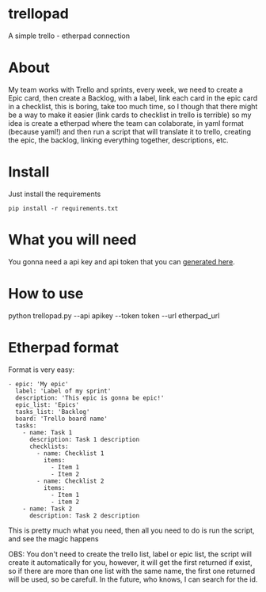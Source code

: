 # trellopad
A simple trello - etherpad connection

# About
My team works with Trello and sprints, every week, we need to create a Epic
card, then create a Backlog, with a label, link each card in the epic card in a
checklist, this is boring, take too much time, so I though that there might be
a way to make it easier (link cards to checklist in trello is terrible) so my
idea is create a etherpad where the team can colaborate, in yaml format
(because yaml!) and then run a script that will translate it to trello,
creating the epic, the backlog, linking everything together, descriptions, etc.

# Install
Just install the requirements

    pip install -r requirements.txt

# What you will need
You gonna need a api key and api token that you can
[generated here](https://trello.com/1/appKey/generate).

# How to use

python trellopad.py --api apikey --token token --url etherpad_url

# Etherpad format
Format is very easy:

    - epic: 'My epic'
      label: 'Label of my sprint'
      description: 'This epic is gonna be epic!'
      epic_list: 'Epics'
      tasks_list: 'Backlog'
      board: 'Trello board name'
      tasks:
        - name: Task 1
          description: Task 1 description
          checklists:
            - name: Checklist 1
              items:
                - Item 1
                - Item 2
            - name: Checklist 2
              items:
                - Item 1
                - item 2
        - name: Task 2
          description: Task 2 description

This is pretty much what you need, then all you need to do is run the script,
and see the magic happens

OBS:
You don't need to create the trello list, label or epic list, the script will
create it automatically for you, however, it will get the first returned if
exist, so if there are more than one list with the same name, the first one
returned will be used, so be carefull. In the future, who knows, I can search
for the id.
